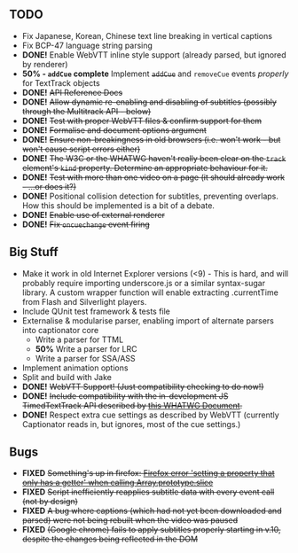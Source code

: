 TODO
----

* Fix Japanese, Korean, Chinese text line breaking in vertical captions
* Fix BCP-47 language string parsing
* **DONE!** Enable WebVTT inline style support (already parsed, but ignored by renderer)
* **50% - `addCue` complete** Implement <strike>`addCue`</strike> and `removeCue` events _properly_ for TextTrack objects
* **DONE!** <strike>API Reference Docs</strike>
* **DONE!** <strike>Allow dynamic re-enabling and disabling of subtitles (possibly through the Multitrack API - below)</strike>
* **DONE!** <strike>Test with proper WebVTT files & confirm support for them</strike>
* **DONE!** <strike>Formalise and document options argument</strike>
* **DONE!** <strike>Ensure non-breakingness in old browsers (i.e. won't work - but won't cause script errors either)</strike>
* **DONE!** <strike>The W3C or the WHATWG haven't really been clear on the `track` element's `kind` property. Determine an appropriate behaviour for it.</strike>
* **DONE!** <strike>Test with more than one video on a page (it should already work - ...or does it?)</strike>
* **DONE!** Positional collision detection for subtitles, preventing overlaps. How this should be implemented is a bit of a debate.
* **DONE!** <strike>Enable use of external renderer</strike>
* **DONE!** <strike>Fix `oncuechange` event firing</strike>

## Big Stuff ##

* Make it work in old Internet Explorer versions (<9) - This is hard, and will probably require importing underscore.js or a similar syntax-sugar library. A custom wrapper function will enable extracting .currentTime from Flash and Silverlight players.
* Include QUnit test framework & tests file
* Externalise & modularise parser, enabling import of alternate parsers into captionator core
	* Write a parser for TTML
	* **50%** Write a parser for LRC
	* Write a parser for SSA/ASS
* Implement animation options
* Split and build with Jake
* **DONE!** <strike>WebVTT Support! (Just compatibility checking to do now!)</strike>
* **DONE!** <strike>Include compatibility with the in-development JS TimedTextTrack API described by [this WHATWG Document](http://www.whatwg.org/specs/web-apps/current-work/multipage/video.html).</strike>
* **DONE!** Respect extra cue settings as described by WebVTT (currently Captionator reads in, but ignores, most of the cue settings.)

## Bugs ##

* **FIXED** <strike>Something's up in firefox: [Firefox error 'setting a property that only has a getter' when calling Array.prototype.slice](http://stackoverflow.com/questions/5087755/firefox-error-setting-a-property-that-only-has-a-getter-when-calling-array-prot)</strike>
* **FIXED** <strike>Script inefficiently reapplies subtitle data with every event call (not by design)</strike>
* **FIXED** <strike>A bug where captions (which had not yet been downloaded and parsed) were not being rebuilt when the video was paused</strike>
* **FIXED** <strike>(Google chrome) fails to apply subtitles properly starting in v.10, despite the changes being reflected in the DOM</strike>
